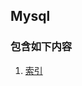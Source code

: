 ## Mysql 

### 包含如下内容
  1. [索引](https://github.com/nieshanfeng/work-know/tree/master/DataBase/MySql/index/)